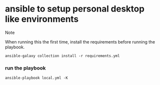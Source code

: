 # ansible to setup personal desktop like environments 

> [!Note]
> When running this the first time, install the requirements before running the playbook. 
> ```
> ansible-galaxy collection install -r requirements.yml
> ```
>

### run the playbook
```
ansible-playbook local.yml -K
```
